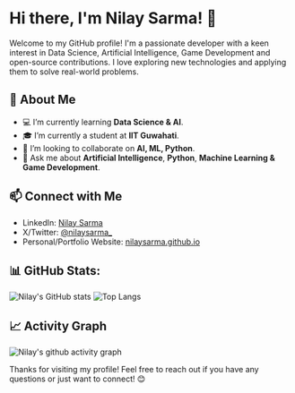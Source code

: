 # Hi there, I'm Nilay Sarma! 👋

Welcome to my GitHub profile! I'm a passionate developer with a keen interest in Data Science, Artificial Intelligence, Game Development and open-source contributions. I love exploring new technologies and applying them to solve real-world problems.

## 🚀 About Me

- 💻 I’m currently learning **Data Science & AI**.
- 🎓 I’m currently a student at **IIT Guwahati**.
- 🤝 I’m looking to collaborate on **AI, ML, Python**.
- 💬 Ask me about **Artificial Intelligence**, **Python**, **Machine Learning & Game Development**.

## 📫 Connect with Me

- LinkedIn: [Nilay Sarma](https://www.linkedin.com/in/nilay-sarma)
- X/Twitter: [@nilaysarma_](https://twitter.com/nilaysarma_)
- Personal/Portfolio Website: [nilaysarma.github.io](https://nilaysarma.github.io)

## 📊 GitHub Stats:
![Nilay's GitHub stats](https://github-readme-stats.vercel.app/api?username=nilaysarma&show_icons=true&theme=radical&show=prs_merged&hide_rank=true&hide=stars)
![Top Langs](https://github-readme-stats.vercel.app/api/top-langs/?username=nilaysarma&layout=compact&theme=radical&exclude_repo=HyperMaze,SmashBall,FlattyBird)

## 📈 Activity Graph
![Nilay's github activity graph](https://github-readme-activity-graph.vercel.app/graph?username=nilaysarma&theme=react-dark&days=60)

Thanks for visiting my profile! Feel free to reach out if you have any questions or just want to connect! 😊
